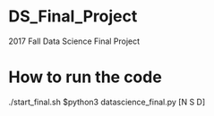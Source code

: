 # DS_Final_Project
2017 Fall Data Science Final Project


# How to run the code
./start_final.sh
$python3 datascience_final.py [N S D]
